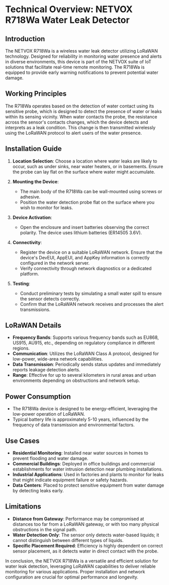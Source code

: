 # Technical Overview: NETVOX R718Wa Water Leak Detector

## Introduction
The NETVOX R718Wa is a wireless water leak detector utilizing LoRaWAN technology. Designed for reliability in monitoring water presence and alerts in diverse environments, this device is part of the NETVOX suite of IoT solutions that facilitate real-time remote monitoring. The R718Wa is equipped to provide early warning notifications to prevent potential water damage.

## Working Principles
The R718Wa operates based on the detection of water contact using its sensitive probe, which is designed to detect the presence of water or leaks within its sensing vicinity. When water contacts the probe, the resistance across the sensor's contacts changes, which the device detects and interprets as a leak condition. This change is then transmitted wirelessly using the LoRaWAN protocol to alert users of the water presence.

## Installation Guide
1. **Location Selection**: Choose a location where water leaks are likely to occur, such as under sinks, near water heaters, or in basements. Ensure the probe can lay flat on the surface where water might accumulate.

2. **Mounting the Device**:
   - The main body of the R718Wa can be wall-mounted using screws or adhesive.
   - Position the water detection probe flat on the surface where you wish to monitor for leaks.

3. **Device Activation**:
   - Open the enclosure and insert batteries observing the correct polarity. The device uses lithium batteries (ER14505 3.6V).
   
4. **Connectivity**:
   - Register the device on a suitable LoRaWAN network. Ensure that the device's DevEUI, AppEUI, and AppKey information is correctly configured in the network server.
   - Verify connectivity through network diagnostics or a dedicated platform.

5. **Testing**:
   - Conduct preliminary tests by simulating a small water spill to ensure the sensor detects correctly.
   - Confirm that the LoRaWAN network receives and processes the alert transmissions.

## LoRaWAN Details
- **Frequency Bands**: Supports various frequency bands such as EU868, US915, AU915, etc., depending on regulatory compliance in different regions.
- **Communication**: Utilizes the LoRaWAN Class A protocol, designed for low-power, wide-area network capabilities.
- **Data Transmission**: Periodically sends status updates and immediately reports leakage detection alerts.
- **Range**: Effective for up to several kilometers in rural areas and urban environments depending on obstructions and network setup.

## Power Consumption
- The R718Wa device is designed to be energy-efficient, leveraging the low-power operation of LoRaWAN. 
- Typical battery life is approximately 5-10 years, influenced by the frequency of data transmission and environmental factors.

## Use Cases
- **Residential Monitoring**: Installed near water sources in homes to prevent flooding and water damage.
- **Commercial Buildings**: Deployed in office buildings and commercial establishments for water intrusion detection near plumbing installations.
- **Industrial Applications**: Used in factories and plants to monitor for leaks that might indicate equipment failure or safety hazards.
- **Data Centers**: Placed to protect sensitive equipment from water damage by detecting leaks early.

## Limitations
- **Distance from Gateway**: Performance may be compromised at distances too far from a LoRaWAN gateway, or with too many physical obstructions in the signal path.
- **Water Detection Only**: The sensor only detects water-based liquids; it cannot distinguish between different types of liquids.
- **Specific Placement Required**: Efficiency is highly dependent on correct sensor placement, as it detects water in direct contact with the probe.

In conclusion, the NETVOX R718Wa is a versatile and efficient solution for water leak detection, leveraging LoRaWAN capabilities to deliver reliable monitoring for various applications. Proper installation and network configuration are crucial for optimal performance and longevity.